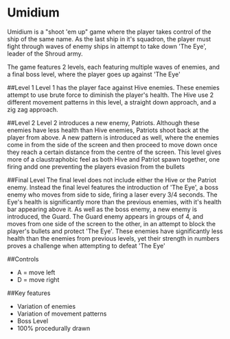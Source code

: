 # Umidium

Umidium is a "shoot 'em up" game where the player takes control of the ship of the same name. As the last ship in it's squadron, the player must fight through waves of enemy ships in attempt to take down 'The Eye', leader of the Shroud army. 

The game features 2 levels, each featuring multiple waves of enemies, and a final boss level, where the player goes up against 'The Eye'

##Level 1
Level 1 has the player face against Hive enemies. These enemies attempt to use brute force to diminish the player's health. The Hive use 2 different movement patterns in this level, a straight down approach, and a zig zag approach.

##Level 2
Level 2 introduces a new enemy, Patriots. Although these enemies have less health than Hive enemies, Patriots shoot back at the player from above. A new pattern is introduced as well, where the enemies come in from the side of the screen and then proceed to move down once they reach a certain distance from the centre of the screen. This level gives more of a claustraphobic feel as both Hive and Patriot spawn together, one firing andd one preventing the players evasion from the bullets

##Final Level
The final level does not include either the Hive or the Patriot enemy. Instead the final level features the introduction of 'The Eye', a boss enemy who moves from side to side, firing a laser every 3/4 seconds. The Eye's health is significantly more than the previous enemies, with it's health bar appearing above it. As well as the boss enemy, a new enemy is introduced, the Guard. The Guard enemy appears in groups of 4, and moves from one side of the screen to the other, in an attempt to block the player's bullets and protect 'The Eye'. These enemies have significantly less health than the enemies from previous levels, yet their strength in numbers proves a challenge when attempting to defeat 'The Eye'

##Controls
- A = move left
- D = move right

##Key features
- Variation of enemies
- Variation of movement patterns
- Boss Level
- 100% procedurally drawn
